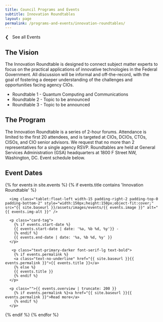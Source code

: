 ```yaml
---
title: Council Programs and Events
subtitle: Innovation Roundtables
layout: page
permalink: /programs-and-events/innovation-roundtables/
---
```

<p><a class="text-primary-dark text-bold margin-bottom-2" href="{{ site.baseurl }}/programs-and-events/" style="text-decoration:none;">❮ &nbsp; See all Events</a></p>

## The Vision ##

The Innovation Roundtable is designed to connect subject matter experts to focus on the practical applications of innovative technologies in the Federal Government. All discussion will be informal and off-the-record, with the goal of fostering a deeper understanding of the challenges and opportunities facing agency CIOs.

- Roundtable 1 - Quantum Computing and Communications
- Roundtable 2 - Topic to be announced
- Roundtable 3 - Topic to be announced

## The Program ##

The Innovation Roundtable is a series of 2-hour forums. Attendance is limited to the first 20 attendees, and is targeted at CIOs, DCIOs, CTOs, CISOs, and CIO senior advisors. We request that no more than 2 representatives for a single agency RSVP. Roundtables are held at General Services Administration (GSA) headquarters at 1800 F Street NW, Washington, DC. Event schedule below.

## Event Dates ##

{% for events in site.events %}
{% if events.title contains 'Innovation Roundtable' %}

  <div class="padding-bottom-3 margin-top-1">

      <img class="tablet:float-left width-15 padding-right-2 padding-top-0 padding-bottom-2" style="width:150px;height:150px;object-fit:cover;" src="{{ site.baseurl }}/assets/images/events/{{ events.image }}" alt="{{ events.img-alt }}" />

      <p class="card-tag">
        {% if events.start-date %}
        {{ events.start-date | date: '%a, %b %d, %y'}} -
        {% endif %}
        {{ events.end-date | date: '%a, %b %d, %y' }}
      </p>

       <p class="text-primary-darker font-serif-lg text-bold">
        {% if events.permalink %}
        <a class="text-no-underline" href="{{ site.baseurl }}{{ events.permalink }}">{{ events.title }}</a>
        {% else %}
        {{ events.title }}
        {% endif %}
      </p>

      <p class="">{{ events.overview | truncate: 200 }}
        {% if events.permalink %}<a href="{{ site.baseurl }}{{ events.permalink }}">Read more</a>
        {% endif %}
      </p>

  </div>

{% endif %}
{% endfor %}
